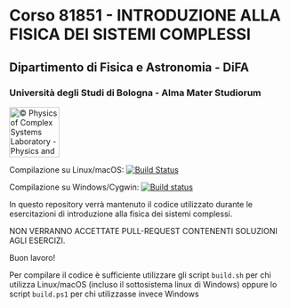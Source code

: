 # Corso 81851 - INTRODUZIONE ALLA FISICA DEI SISTEMI COMPLESSI

## Dipartimento di Fisica e Astronomia - DiFA

### Università degli Studi di Bologna - Alma Mater Studiorum

<a href="http://www.physycom.unibo.it">
<div class="image">
<img src="https://cdn.rawgit.com/physycom/templates/697b327d/logo_unibo.png" width="90" height="90" alt="© Physics of Complex Systems Laboratory - Physics and Astronomy Department - University of Bologna">
</div>
</a>


Compilazione su Linux/macOS: [![Build Status](https://travis-ci.org/physycom/intrphysycom.svg?branch=master)](https://travis-ci.org/physycom/intrphysycom)

Compilazione su Windows/Cygwin: [![Build status](https://ci.appveyor.com/api/projects/status/9a04ucfygns1xbbi?svg=true)](https://ci.appveyor.com/project/cenit/intrphysycom)


In questo repository verrà mantenuto il codice utilizzato durante le esercitazioni di introduzione alla fisica dei sistemi complessi.

NON VERRANNO ACCETTATE PULL-REQUEST CONTENENTI SOLUZIONI AGLI ESERCIZI.

Buon lavoro!

Per compilare il codice è sufficiente utilizzare gli script `build.sh` per chi utilizza Linux/macOS (incluso il sottosistema linux di Windows) oppure lo script `build.ps1` per chi utilizzasse invece Windows
